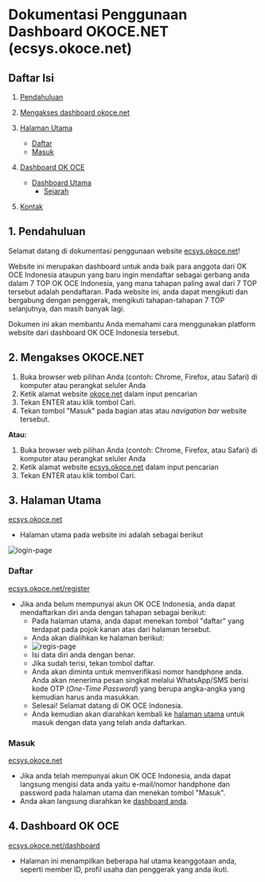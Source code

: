 # Dokumentasi Penggunaan Dashboard OKOCE.NET (ecsys.okoce.net)




## Daftar Isi

1. [Pendahuluan](#pendahuluan)

2. [Mengakses dashboard okoce.net](#akses-okoce)

3. [Halaman Utama](#laman-utama)

   - [Daftar](#daftar-okoce)
   - [Masuk](#login-okoce)

4. [Dashboard OK OCE](#dashboard-okoce)

   - [Dashboard Utama](#dashboard-utama-okoce)
      - [Sejarah](#sejarah-okoce)

5. [Kontak](#kontak-okoce)

   

<a name="pendahuluan"></a>



## 1. Pendahuluan

Selamat datang di dokumentasi penggunaan website [ecsys.okoce.net](ecsys.okoce.net)!

Website ini merupakan dashboard untuk anda baik para anggota dari OK OCE Indonesia ataupun yang baru ingin mendaftar sebagai gerbang anda dalam 7 TOP OK OCE Indonesia, yang mana tahapan paling awal dari 7 TOP tersebut adalah pendaftaran. Pada website ini, anda dapat mengikuti dan bergabung dengan penggerak, mengikuti tahapan-tahapan 7 TOP selanjutnya, dan masih banyak lagi.

Dokumen ini akan membantu Anda memahami cara menggunakan platform website dari dashboard OK OCE Indonesia tersebut.

<a name="akses-okoce"></a>

## 2. Mengakses OKOCE.NET

1. Buka browser web pilihan Anda (contoh: Chrome, Firefox, atau Safari) di komputer atau perangkat seluler Anda
2. Ketik alamat website [okoce.net](okoce.net) dalam input pencarian
3. Tekan ENTER atau klik tombol Cari.
4. Tekan tombol "Masuk" pada bagian atas atau *navigation bar* website tersebut.

**Atau:**

1. Buka browser web pilihan Anda (contoh: Chrome, Firefox, atau Safari) di komputer atau perangkat seluler Anda
2. Ketik alamat website [ecsys.okoce.net](ecsys.okoce.net) dalam input pencarian
3. Tekan ENTER atau klik tombol Cari.

<a name="laman-utama"></a>

## 3. Halaman Utama

[ecsys.okoce.net](ecsys.okoce.net)

- Halaman utama pada website ini adalah sebagai berikut

![login-page](/login-page.png)

<a name="daftar-okoce"></a>

### Daftar

[ecsys.okoce.net/register](ecsys.okoce.net/register)

- Jika anda belum mempunyai akun OK OCE Indonesia, anda dapat mendaftarkan diri anda dengan tahapan sebagai berikut:
  - Pada halaman utama, anda dapat menekan tombol "daftar" yang terdapat pada pojok kanan atas dari halaman tersebut.
  - Anda akan dialihkan ke halaman berikut:
  - ![regis-page](/register-page.png)
  - Isi data diri anda dengan benar.
  - Jika sudah terisi, tekan tombol daftar.
  - Anda akan diminta untuk memverifikasi nomor handphone anda. Anda akan menerima pesan singkat melalui WhatsApp/SMS berisi kode OTP (*One-Time Password*) yang berupa angka-angka yang kemudian harus anda masukkan.
  - Selesai! Selamat datang di OK OCE Indonesia.
  - Anda kemudian akan diarahkan kembali ke [halaman utama](#laman-utama) untuk masuk dengan data yang telah anda daftarkan.

<a name="login-okoce"></a>

### Masuk

[ecsys.okoce.net](ecsys.okoce.net)

- Jika anda telah mempunyai akun OK OCE Indonesia, anda dapat langsung mengisi data anda yaitu e-mail/nomor handphone dan password pada halaman utama dan menekan tombol "Masuk".
- Anda akan langsung diarahkan ke [dashboard anda](#dashboard-okoce).

<a name="dashboard-okoce"></a>

## 4. Dashboard OK OCE

[ecsys.okoce.net/dashboard](ecsys.okoce.net/dashboard)

- Halaman ini menampilkan beberapa hal utama keanggotaan anda, seperti member ID, profil usaha dan penggerak yang anda ikuti.
